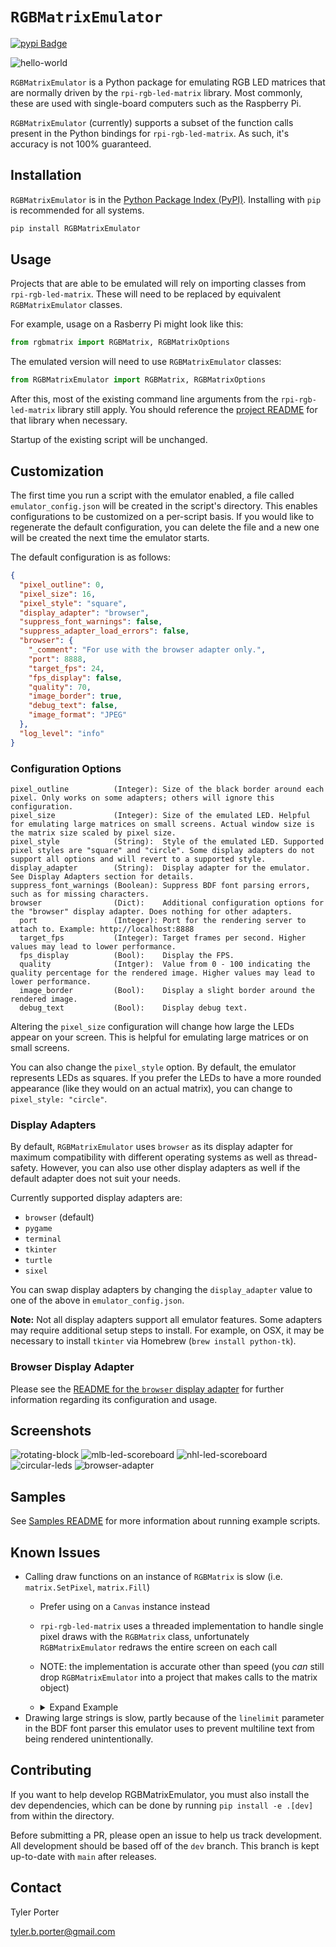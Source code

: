 # `RGBMatrixEmulator`

[![pypi Badge](https://img.shields.io/pypi/v/RGBMatrixEmulator)](https://pypi.org/project/RGBMatrixEmulator/)

![hello-world](assets/hello-world.gif)

`RGBMatrixEmulator` is a Python package for emulating RGB LED matrices that are normally driven by the `rpi-rgb-led-matrix` library. Most commonly, these are used with single-board computers such as the Raspberry Pi.

`RGBMatrixEmulator` (currently) supports a subset of the function calls present in the Python bindings for `rpi-rgb-led-matrix`. As such, it's accuracy is not 100% guaranteed.

## Installation

`RGBMatrixEmulator` is in the [Python Package Index (PyPI)](http://pypi.python.org/pypi/RGBMatrixEmulator/).
Installing with ``pip`` is recommended for all systems.

```sh
pip install RGBMatrixEmulator
```

## Usage

Projects that are able to be emulated will rely on importing classes from `rpi-rgb-led-matrix`. These will need to be replaced by equivalent `RGBMatrixEmulator` classes.

For example, usage on a Rasberry Pi might look like this:

```python
from rgbmatrix import RGBMatrix, RGBMatrixOptions
```

The emulated version will need to use `RGBMatrixEmulator` classes:

```python
from RGBMatrixEmulator import RGBMatrix, RGBMatrixOptions
```

After this, most of the existing command line arguments from the `rpi-rgb-led-matrix` library still apply. You should reference the [project README](https://github.com/hzeller/rpi-rgb-led-matrix/blob/master/README.md) for that library when necessary.

Startup of the existing script will be unchanged.

## Customization

The first time you run a script with the emulator enabled, a file called `emulator_config.json` will be created in the script's directory. This enables configurations to be customized on a per-script basis. If you would like to regenerate the default configuration, you can delete the file and a new one will be created the next time the emulator starts.

The default configuration is as follows:

```json
{
  "pixel_outline": 0,
  "pixel_size": 16,
  "pixel_style": "square",
  "display_adapter": "browser",
  "suppress_font_warnings": false,
  "suppress_adapter_load_errors": false,
  "browser": {
    "_comment": "For use with the browser adapter only.",
    "port": 8888,
    "target_fps": 24,
    "fps_display": false,
    "quality": 70,
    "image_border": true,
    "debug_text": false,
    "image_format": "JPEG"
  },
  "log_level": "info"
}
```

### Configuration Options

```
pixel_outline          (Integer): Size of the black border around each pixel. Only works on some adapters; others will ignore this configuration.
pixel_size             (Integer): Size of the emulated LED. Helpful for emulating large matrices on small screens. Actual window size is the matrix size scaled by pixel size.
pixel_style            (String):  Style of the emulated LED. Supported pixel styles are "square" and "circle". Some display adapters do not support all options and will revert to a supported style.
display_adapter        (String):  Display adapter for the emulator. See Display Adapters section for details.
suppress_font_warnings (Boolean): Suppress BDF font parsing errors, such as for missing characters.
browser                (Dict):    Additional configuration options for the "browser" display adapter. Does nothing for other adapters.
  port                 (Integer): Port for the rendering server to attach to. Example: http://localhost:8888
  target_fps           (Integer): Target frames per second. Higher values may lead to lower performance.
  fps_display          (Bool):    Display the FPS.
  quality              (Intger):  Value from 0 - 100 indicating the quality percentage for the rendered image. Higher values may lead to lower performance.
  image_border         (Bool):    Display a slight border around the rendered image.
  debug_text           (Bool):    Display debug text.
```
Altering the `pixel_size` configuration will change how large the LEDs appear on your screen. This is helpful for emulating large matrices or on small screens.

You can also change the `pixel_style` option. By default, the emulator represents LEDs as squares. If you prefer the LEDs to have a more rounded appearance (like they would on an actual matrix), you can change to `pixel_style: "circle"`.

### Display Adapters

By default, `RGBMatrixEmulator` uses `browser` as its display adapter for maximum compatibility with different operating systems as well as thread-safety. However, you can also use other display adapters as well if the default adapter does not suit your needs.

Currently supported display adapters are:

* `browser` (default)
* `pygame`
* `terminal`
* `tkinter`
* `turtle`
* `sixel`

You can swap display adapters by changing the `display_adapter` value to one of the above in `emulator_config.json`.

**Note:** Not all display adapters support all emulator features. Some adapters may require additional setup steps to install. For example, on OSX, it may be necessary to install `tkinter` via Homebrew (`brew install python-tk`).

### Browser Display Adapter

Please see the [README for the `browser` display adapter](RGBMatrixEmulator/adapters/browser_adapter/README.md) for further information regarding its configuration and usage.

## Screenshots

![rotating-block](assets/rotating-block.gif)
![mlb-led-scoreboard](assets/mlb-led-scoreboard.png)
![nhl-led-scoreboard](assets/nhl-clock.png)
![circular-leds](assets/circular-leds.png)
![browser-adapter](assets/browser-adapter.gif)

## Samples

See [Samples README](samples/README.md) for more information about running example scripts.

## Known Issues

- Calling draw functions on an instance of `RGBMatrix` is slow (i.e. `matrix.SetPixel`, `matrix.Fill`)
  - Prefer using on a `Canvas` instance instead
  - `rpi-rgb-led-matrix` uses a threaded implementation to handle single pixel draws with the `RGBMatrix` class, unfortunately `RGBMatrixEmulator` redraws the entire screen on each call
  - NOTE: the implementation is accurate other than speed (you _can_ still drop `RGBMatrixEmulator` into a project that makes calls to the matrix object)
  - <details>
    <summary>Expand Example</summary>
    
    ```python
    # SLOW
    matrix = RGBMatrix(options = RGBMatrixOptions)

    for y in matrix.height:
      for x in matrix.width:
        matrix.SetPixel(x, y, 255, 255, 255) # Redraws entire screen

    # FAST
    matrix = RGBMatrix(options = RGBMatrixOptions)
    canvas = matrix.CreateFrameCanvas()

    for y in matrix.height:
      for x in matrix.width:
        canvas.SetPixel(x, y, 255, 255, 255) # No redraw

    matrix.SwapOnVsync(canvas) # Force screen refresh
    ```
  </details>
- Drawing large strings is slow, partly because of the `linelimit` parameter in the BDF font parser this emulator uses to prevent multiline text from being rendered unintentionally.

## Contributing
If you want to help develop RGBMatrixEmulator, you must also install the dev dependencies, which can be done by running ``pip install -e .[dev]`` from within the directory.

Before submitting a PR, please open an issue to help us track development. All development should be based off of the `dev` branch. This branch is kept up-to-date with `main` after releases. 

## Contact

Tyler Porter

tyler.b.porter@gmail.com
